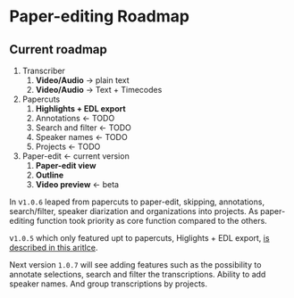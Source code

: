 # Paper-editing Roadmap 

<!-- https://docs.google.com/document/d/1N-Pjay9fbBa9AP98AYH5RjFkLiJB6iMdFXRDgrRB6jc/edit#-->

## Current roadmap 

1. Transcriber 
	1. **Video/Audio** → plain text
	2. **Video/Audio** → Text + Timecodes
2. Papercuts
	1. **Highlights + EDL export** 
	2. Annotations ←  TODO
	3. Search and filter ←  TODO
	4. Speaker names ← TODO
	5. Projects ← TODO
3. Paper-edit  ← current version
	1. **Paper-edit view** 
	2. **Outline**
	3. **Video preview** ← beta


In v`1.0.6` leaped from papercuts to paper-edit, skipping, annotations, search/filter, speaker diarization and organizations into projects. As paper-editing function took priority as core function compared to the others. 

v`1.0.5` which only featured upt to papercuts, Higlights + EDL export, [is described in this aritlce](https://product.voxmedia.com/2016/11/22/13669486/faster-video-editing). 

Next version `1.0.7` will see adding features such as the possibility to annotate selections, search and filter the transcriptions. Ability to add speaker names. And group transcriptions by projects.

